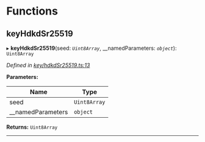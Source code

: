 

# Functions

<a id="keyhdkdsr25519"></a>

##  keyHdkdSr25519

▸ **keyHdkdSr25519**(seed: *`Uint8Array`*, __namedParameters: *`object`*): `Uint8Array`

*Defined in [key/hdkdSr25519.ts:13](https://github.com/polkadot-js/common/blob/f1ca4ee/packages/util-crypto/src/key/hdkdSr25519.ts#L13)*

**Parameters:**

| Name | Type |
| ------ | ------ |
| seed | `Uint8Array` |
| __namedParameters | `object` |

**Returns:** `Uint8Array`

___

